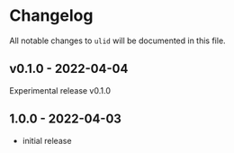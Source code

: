 # Changelog

All notable changes to `ulid` will be documented in this file.

## v0.1.0 - 2022-04-04

Experimental release v0.1.0

## 1.0.0 - 2022-04-03

- initial release
